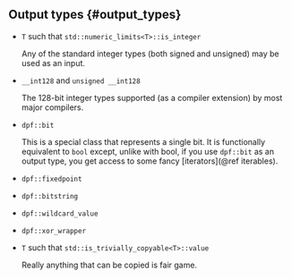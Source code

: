 ## Output types {#output_types}

  - `T` such that `std::numeric_limits<T>::is_integer`

    Any of the standard integer types (both signed and unsigned) may be used
    as an input.

  - `__int128` and `unsigned __int128`

    The 128-bit integer types supported (as a compiler extension) by most
    major compilers.

  - `dpf::bit`

    This is a special class that represents a single bit. It is functionally
    equivalent to `bool` except, unlike with bool, if you use `dpf::bit` as an
    output type, you get access to some fancy [iterators](@ref iterables).

  - `dpf::fixedpoint`

  - `dpf::bitstring`

  - `dpf::wildcard_value`

  - `dpf::xor_wrapper`

  - `T` such that `std::is_trivially_copyable<T>::value`

    Really anything that can be copied is fair game.
